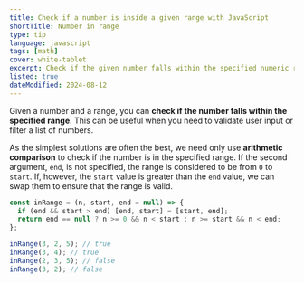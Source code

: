 ```yaml
---
title: Check if a number is inside a given range with JavaScript
shortTitle: Number in range
type: tip
language: javascript
tags: [math]
cover: white-tablet
excerpt: Check if the given number falls within the specified numeric range.
listed: true
dateModified: 2024-08-12
---
```


Given a number and a range, you can **check if the number falls within the specified range**. This can be useful when you need to validate user input or filter a list of numbers.

As the simplest solutions are often the best, we need only use **arithmetic comparison** to check if the number is in the specified range. If the second argument, `end`, is not specified, the range is considered to be from `0` to `start`. If, however, the `start` value is greater than the `end` value, we can swap them to ensure that the range is valid.

```js
const inRange = (n, start, end = null) => {
  if (end && start > end) [end, start] = [start, end];
  return end == null ? n >= 0 && n < start : n >= start && n < end;
};

inRange(3, 2, 5); // true
inRange(3, 4); // true
inRange(2, 3, 5); // false
inRange(3, 2); // false
```
